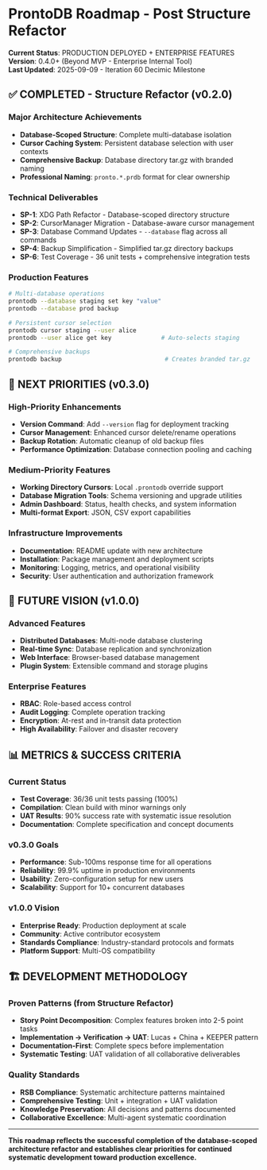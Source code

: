 # ProntoDB Roadmap - Post Structure Refactor

**Current Status**: PRODUCTION DEPLOYED + ENTERPRISE FEATURES  
**Version**: 0.4.0+ (Beyond MVP - Enterprise Internal Tool)  
**Last Updated**: 2025-09-09 - Iteration 60 Decimic Milestone

## ✅ COMPLETED - Structure Refactor (v0.2.0)

### Major Architecture Achievements
- **Database-Scoped Structure**: Complete multi-database isolation
- **Cursor Caching System**: Persistent database selection with user contexts
- **Comprehensive Backup**: Database directory tar.gz with branded naming
- **Professional Naming**: `pronto.*.prdb` format for clear ownership

### Technical Deliverables
- **SP-1**: XDG Path Refactor - Database-scoped directory structure
- **SP-2**: CursorManager Migration - Database-aware cursor management  
- **SP-3**: Database Command Updates - `--database` flag across all commands
- **SP-4**: Backup Simplification - Simplified tar.gz directory backups
- **SP-6**: Test Coverage - 36 unit tests + comprehensive integration tests

### Production Features
```bash
# Multi-database operations
prontodb --database staging set key "value"
prontodb --database prod backup

# Persistent cursor selection  
prontodb cursor staging --user alice
prontodb --user alice get key              # Auto-selects staging

# Comprehensive backups
prontodb backup                             # Creates branded tar.gz
```

## 🎯 NEXT PRIORITIES (v0.3.0)

### High-Priority Enhancements
- **Version Command**: Add `--version` flag for deployment tracking
- **Cursor Management**: Enhanced cursor delete/rename operations
- **Backup Rotation**: Automatic cleanup of old backup files
- **Performance Optimization**: Database connection pooling and caching

### Medium-Priority Features
- **Working Directory Cursors**: Local `.prontodb` override support
- **Database Migration Tools**: Schema versioning and upgrade utilities  
- **Admin Dashboard**: Status, health checks, and system information
- **Multi-format Export**: JSON, CSV export capabilities

### Infrastructure Improvements
- **Documentation**: README update with new architecture
- **Installation**: Package management and deployment scripts
- **Monitoring**: Logging, metrics, and operational visibility
- **Security**: User authentication and authorization framework

## 🔮 FUTURE VISION (v1.0.0)

### Advanced Features
- **Distributed Databases**: Multi-node database clustering
- **Real-time Sync**: Database replication and synchronization
- **Web Interface**: Browser-based database management
- **Plugin System**: Extensible command and storage plugins

### Enterprise Features  
- **RBAC**: Role-based access control
- **Audit Logging**: Complete operation tracking
- **Encryption**: At-rest and in-transit data protection
- **High Availability**: Failover and disaster recovery

## 📊 METRICS & SUCCESS CRITERIA

### Current Status
- **Test Coverage**: 36/36 unit tests passing (100%)
- **Compilation**: Clean build with minor warnings only
- **UAT Results**: 90% success rate with systematic issue resolution
- **Documentation**: Complete specification and concept documents

### v0.3.0 Goals
- **Performance**: Sub-100ms response time for all operations
- **Reliability**: 99.9% uptime in production environments  
- **Usability**: Zero-configuration setup for new users
- **Scalability**: Support for 10+ concurrent databases

### v1.0.0 Vision
- **Enterprise Ready**: Production deployment at scale
- **Community**: Active contributor ecosystem
- **Standards Compliance**: Industry-standard protocols and formats
- **Platform Support**: Multi-OS compatibility

## 🏗️ DEVELOPMENT METHODOLOGY

### Proven Patterns (from Structure Refactor)
- **Story Point Decomposition**: Complex features broken into 2-5 point tasks
- **Implementation → Verification → UAT**: Lucas + China + KEEPER pattern
- **Documentation-First**: Complete specs before implementation
- **Systematic Testing**: UAT validation of all collaborative deliverables

### Quality Standards
- **RSB Compliance**: Systematic architecture patterns maintained
- **Comprehensive Testing**: Unit + integration + UAT validation
- **Knowledge Preservation**: All decisions and patterns documented
- **Collaborative Excellence**: Multi-agent systematic coordination

---

**This roadmap reflects the successful completion of the database-scoped architecture refactor and establishes clear priorities for continued systematic development toward production excellence.**